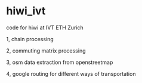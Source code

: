 # hiwi_ivt
code for hiwi at IVT ETH Zurich

1, chain processing

2, commuting matrix processing

3, osm data extraction from openstreetmap

4, google routing for different ways of transportation
